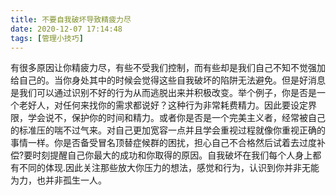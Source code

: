 ```yaml
---
title: 不要自我破坏导致精疲力尽
date: 2020-12-07 17:14:48
tags: [管理小技巧]
---
```

有很多原因让你精疲力尽，有些不受我们控制，而有些却是我们自己不知不觉强加给自己的。当你身处其中的时候会觉得这些自我破坏的陷阱无法避免。但是好消息是我们可以通过识别不好的行为从而逃脱出来并积极改变。举个例子，你是否是一个老好人，对任何来找你的需求都说好？这种行为非常耗费精力。因此要设定界限，学会说不，保护你的时间和精力。或者你是否是一个完美主义者，经常被自己的标准压的喘不过气来。对自己更加宽容一点并且学会重视过程就像你重视正确的事情一样。你是否备受冒名顶替症候群的困扰，担心自己不合格然后试着去过度补偿?要时刻提醒自己你最大的成功和你取得的原因。自我破坏在我们每个人身上都有不同的体现.因此关注那些放大你压力的想法，感觉和行为，认识到你并非无能为力，也并非孤生一人。

